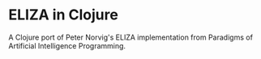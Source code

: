 ELIZA in Clojure
================

A Clojure port of Peter Norvig's ELIZA implementation from Paradigms of Artificial Intelligence Programming.
